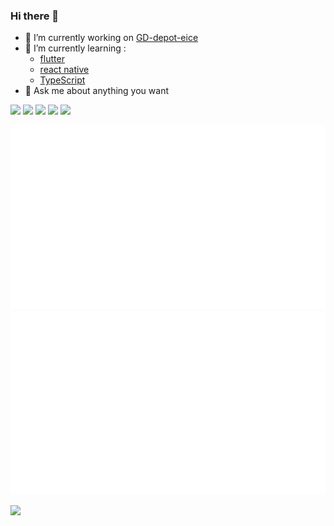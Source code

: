 ### Hi there 👋

- 🔭 I’m currently working on [GD-depot-eice](https://github.com/aspirio187/GD-depot-eice)
- 🌱 I’m currently learning :
  - [flutter](https://github.com/flutter/flutter)
  - [react native](https://github.com/facebook/react-native)
  - [TypeScript](https://github.com/microsoft/TypeScript)
- 💬 Ask me about anything you want

[![](https://raw.githubusercontent.com/aspirio187/github-profile-summary-cards/master/profile-summary-card-output/github_dark/0-profile-details.svg)](https://github.com/vn7n24fzkq/github-profile-summary-cards)
[![](https://raw.githubusercontent.com/aspirio187/github-profile-summary-cards/master/profile-summary-card-output/github_dark/1-repos-per-language.svg)](https://github.com/vn7n24fzkq/github-profile-summary-cards) [![](https://raw.githubusercontent.com/aspirio187/github-profile-summary-cards/master/profile-summary-card-output/github_dark/2-most-commit-language.svg)](https://github.com/vn7n24fzkq/github-profile-summary-cards)
[![](https://raw.githubusercontent.com/aspirio187/github-profile-summary-cards/master/profile-summary-card-output/github_dark/3-stats.svg)](https://github.com/vn7n24fzkq/github-profile-summary-cards) [![](https://raw.githubusercontent.com/aspirio187/github-profile-summary-cards/master/profile-summary-card-output/github_dark/4-productive-time.svg)](https://github.com/vn7n24fzkq/github-profile-summary-cards)

![](https://raw.githubusercontent.com/aspirio187/github-stats/master/generated/overview.svg#gh-dark-mode-only) ![](https://raw.githubusercontent.com/aspirio187/github-stats/master/generated/languages.svg#gh-dark-mode-only)

![](https://komarev.com/ghpvc/?username=aspirio187&color=blue&style=for-the-badge)

<!--
**aspirio187/aspirio187** is a ✨ _special_ ✨ repository because its `README.md` (this file) appears on your GitHub profile.

Here are some ideas to get you started:

- 👯 I’m looking to collaborate on ...
- 🤔 I’m looking for help with ...
- 📫 How to reach me: ...
- 😄 Pronouns: ...
- ⚡ Fun fact: ...
-->
